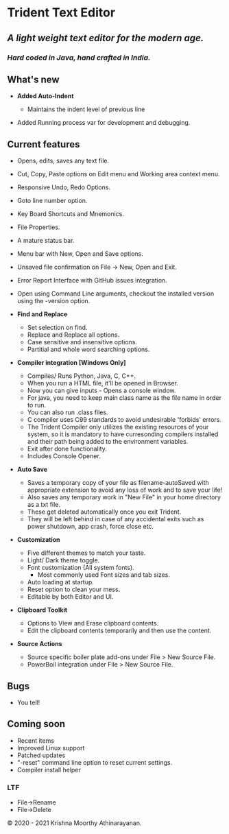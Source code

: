 # Trident Text Editor

## _A light weight text editor for the modern age._

### _Hard coded in Java, hand crafted in India._

## What's new

- **Added Auto-Indent**

  - Maintains the indent level of previous line

- Added Running process var for development and debugging.

## Current features

- Opens, edits, saves any text file.
- Cut, Copy, Paste options on Edit menu and Working area context menu.
- Responsive Undo, Redo Options.
- Goto line number option.
- Key Board Shortcuts and Mnemonics.
- File Properties.
- A mature status bar.
- Menu bar with New, Open and Save options.
- Unsaved file confirmation on File -> New, Open and Exit.
- Error Report Interface with GitHub issues integration.
- Open using Command Line arguments, checkout the installed version using the -version option.

- **Find and Replace**

  - Set selection on find.
  - Replace and Replace all options.
  - Case sensitive and insensitive options.
  - Partitial and whole word searching options.

- **Compiler integration [Windows Only]**

  - Compiles/ Runs Python, Java, C, C++.
  - When you run a HTML file, it'll be opened in Browser.
  - Now you can give inputs - Opens a console window.
  - For java, you need to keep main class name as the file name in order to run.
  - You can also run .class files.
  - C compiler uses C99 standards to avoid undesirable 'forbids' errors.
  - The Trident Compiler only utilizes the existing resources of your system, so it is mandatory to have curresonding compilers installed and their path being added to the environment variables.
  - Exit after done functionality.
  - Includes Console Opener.

- **Auto Save**

  - Saves a temporary copy of your file as filename-autoSaved with appropriate extension to avoid any loss of work and to save your life!
  - Also saves any temporary work in "New File" in your home directory as a txt file.
  - These get deleted automatically once you exit Trident.
  - They will be left behind in case of any accidental exits such as power shutdown, app crash, force close etc.

- **Customization**

  - Five different themes to match your taste.
  - Light/ Dark theme toggle.
  - Font customization (All system fonts).
    - Most commonly used Font sizes and tab sizes.
  - Auto loading at startup.
  - Reset option to clean your mess.
  - Editable by both Editor and UI.

- **Clipboard Toolkit**

  - Options to View and Erase clipboard contents.
  - Edit the clipboard contents temporarily and then use the content.

- **Source Actions**

  - Source specific boiler plate add-ons under File > New Source File.
  - PowerBoil integration under File > New Source File.

## Bugs

- You tell!

## Coming soon

- Recent items
- Improved Linux support
- Patched updates
- "-reset" command line option to reset current settings.
- Compiler install helper

### LTF

- File->Rename
- File->Delete

&copy; 2020 - 2021 Krishna Moorthy Athinarayanan.
